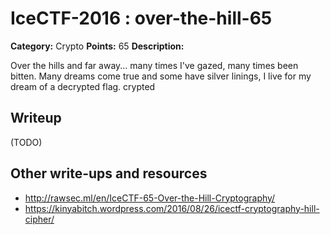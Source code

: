 # IceCTF-2016 : over-the-hill-65

**Category:** Crypto
**Points:** 65
**Description:**

Over the hills and far away... many times I've gazed, many times been bitten. Many dreams come true and some have silver linings, I live for my dream of a decrypted flag. crypted

## Writeup

(TODO)

## Other write-ups and resources

* http://rawsec.ml/en/IceCTF-65-Over-the-Hill-Cryptography/
* https://kinyabitch.wordpress.com/2016/08/26/icectf-cryptography-hill-cipher/
